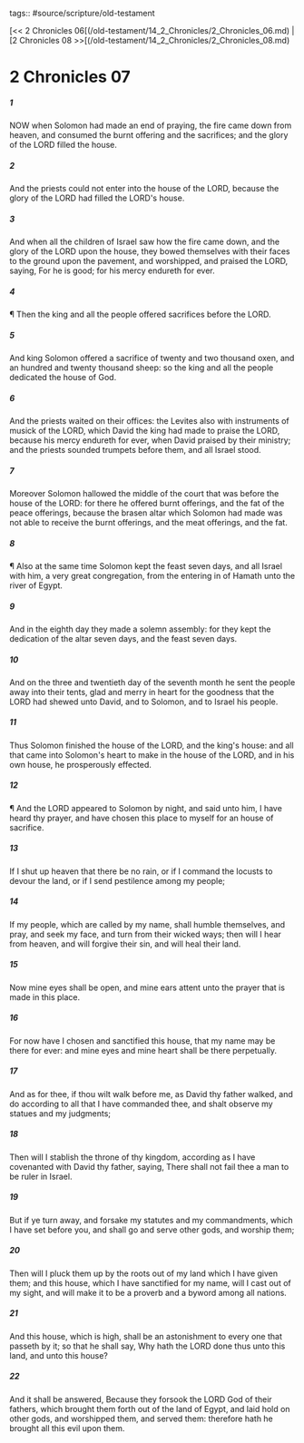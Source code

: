 tags:: #source/scripture/old-testament

[<< 2 Chronicles 06[(/old-testament/14_2_Chronicles/2_Chronicles_06.md) | [2 Chronicles 08 >>[(/old-testament/14_2_Chronicles/2_Chronicles_08.md)

# 2 Chronicles 07

##### 1

NOW when Solomon had made an end of praying, the fire came down from heaven, and consumed the burnt offering and the sacrifices; and the glory of the LORD filled the house.

##### 2

And the priests could not enter into the house of the LORD, because the glory of the LORD had filled the LORD's house.

##### 3

And when all the children of Israel saw how the fire came down, and the glory of the LORD upon the house, they bowed themselves with their faces to the ground upon the pavement, and worshipped, and praised the LORD, saying, For he is good; for his mercy endureth for ever.

##### 4

¶ Then the king and all the people offered sacrifices before the LORD.

##### 5

And king Solomon offered a sacrifice of twenty and two thousand oxen, and an hundred and twenty thousand sheep: so the king and all the people dedicated the house of God.

##### 6

And the priests waited on their offices: the Levites also with instruments of musick of the LORD, which David the king had made to praise the LORD, because his mercy endureth for ever, when David praised by their ministry; and the priests sounded trumpets before them, and all Israel stood.

##### 7

Moreover Solomon hallowed the middle of the court that was before the house of the LORD: for there he offered burnt offerings, and the fat of the peace offerings, because the brasen altar which Solomon had made was not able to receive the burnt offerings, and the meat offerings, and the fat.

##### 8

¶ Also at the same time Solomon kept the feast seven days, and all Israel with him, a very great congregation, from the entering in of Hamath unto the river of Egypt.

##### 9

And in the eighth day they made a solemn assembly: for they kept the dedication of the altar seven days, and the feast seven days.

##### 10

And on the three and twentieth day of the seventh month he sent the people away into their tents, glad and merry in heart for the goodness that the LORD had shewed unto David, and to Solomon, and to Israel his people.

##### 11

Thus Solomon finished the house of the LORD, and the king's house: and all that came into Solomon's heart to make in the house of the LORD, and in his own house, he prosperously effected.

##### 12

¶ And the LORD appeared to Solomon by night, and said unto him, I have heard thy prayer, and have chosen this place to myself for an house of sacrifice.

##### 13

If I shut up heaven that there be no rain, or if I command the locusts to devour the land, or if I send pestilence among my people;

##### 14

If my people, which are called by my name, shall humble themselves, and pray, and seek my face, and turn from their wicked ways; then will I hear from heaven, and will forgive their sin, and will heal their land.

##### 15

Now mine eyes shall be open, and mine ears attent unto the prayer that is made in this place.

##### 16

For now have I chosen and sanctified this house, that my name may be there for ever: and mine eyes and mine heart shall be there perpetually.

##### 17

And as for thee, if thou wilt walk before me, as David thy father walked, and do according to all that I have commanded thee, and shalt observe my statues and my judgments;

##### 18

Then will I stablish the throne of thy kingdom, according as I have covenanted with David thy father, saying, There shall not fail thee a man to be ruler in Israel.

##### 19

But if ye turn away, and forsake my statutes and my commandments, which I have set before you, and shall go and serve other gods, and worship them;

##### 20

Then will I pluck them up by the roots out of my land which I have given them; and this house, which I have sanctified for my name, will I cast out of my sight, and will make it to be a proverb and a byword among all nations.

##### 21

And this house, which is high, shall be an astonishment to every one that passeth by it; so that he shall say, Why hath the LORD done thus unto this land, and unto this house?

##### 22

And it shall be answered, Because they forsook the LORD God of their fathers, which brought them forth out of the land of Egypt, and laid hold on other gods, and worshipped them, and served them: therefore hath he brought all this evil upon them.
